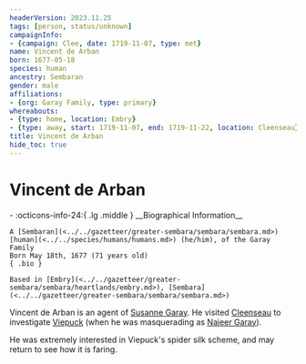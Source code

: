 ```yaml
---
headerVersion: 2023.11.25
tags: [person, status/unknown]
campaignInfo:
- {campaign: Clee, date: 1719-11-07, type: met}
name: Vincent de Arban
born: 1677-05-18
species: human
ancestry: Sembaran
gender: male
affiliations:
- {org: Garay Family, type: primary}
whereabouts:
- {type: home, location: Embry}
- {type: away, start: 1719-11-07, end: 1719-11-22, location: Cleenseau}
title: Vincent de Arban
hide_toc: true
---
```

# Vincent de Arban
<div class="grid cards ext-narrow-margin ext-one-column" markdown>
- :octicons-info-24:{ .lg .middle } __Biographical Information__

    A [Sembaran](<../../gazetteer/greater-sembara/sembara/sembara.md>) [human](<../../species/humans/humans.md>) (he/him), of the Garay Family  
    Born May 18th, 1677 (71 years old)  
    { .bio }

    Based in [Embry](<../../gazetteer/greater-sembara/sembara/heartlands/embry.md>), [Sembara](<../../gazetteer/greater-sembara/sembara/sembara.md>)
</div>



Vincent de Arban is an agent of [Susanne Garay](<./susanne-garay.md>). He visited [Cleenseau](<../../gazetteer/greater-sembara/sembara/barony-of-aveil/cleenseau-region/cleenseau/cleenseau.md>) to investigate [Viepuck](<../pcs/cleenseau/viepuck.md>) (when he was masquerading as [Najeer Garay](<../pcs/cleenseau/viepuck.md>)). 

He was extremely interested in Viepuck's spider silk scheme, and may return to see how it is faring. 